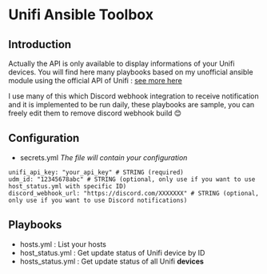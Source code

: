# Unifi Ansible Toolbox

## Introduction

Actually the API is only available to display informations of your Unifi devices.
You will find here many playbooks based on my unofficial ansible module using the official API of Unifi : [see more here](https://github.com/erwanclx/UnifiAnsibleModule)

I use many of this which Discord webhook integration to receive notification and it is implemented to be run daily, these playbooks are sample, you can freely edit them to remove discord webhook build 😊

## Configuration

- secrets.yml
*The file will contain your configuration*
```
unifi_api_key: "your_api_key" # STRING (required)
udm_id: "12345678abc" # STRING (optional, only use if you want to use host_status.yml with specific ID)
discord_webhook_url: "https://discord.com/XXXXXXX" # STRING (optional, only use if you want to use Discord notifications)
```

## Playbooks 
- hosts.yml : List your hosts
- host_status.yml : Get update status of Unifi device by ID
- hosts_status.yml : Get update status of all Unifi **devices**
